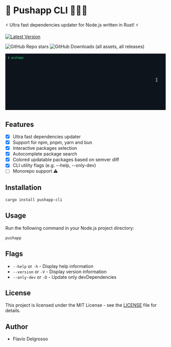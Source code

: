 # 🚀 Pushapp CLI 🏋🏻‍♂️

⚡ Ultra fast dependencies updater for Node.js written in Rust! ⚡

[![Latest Version]][crates.io]

[Latest Version]: https://img.shields.io/crates/v/pushapp-cli.svg
[crates.io]: https://crates.io/crates/pushapp-cli

![GitHub Repo stars](https://img.shields.io/github/stars/flaviodelgrosso/pushapp?style=flat)
![GitHub Downloads (all assets, all releases)](https://img.shields.io/github/downloads/flaviodelgrosso/pushapp/total)

![image](pushapp-cli.gif)

## Features

- [x] Ultra fast dependencies updater
- [x] Support for npm, pnpm, yarn and bun
- [x] Interactive packages selection
- [x] Autocomplete package search
- [x] Colored updatable packages based on semver diff
- [x] CLI utility flags (e.g. --help, --only-dev)
- [ ] Monorepo support ⚠️

## Installation

```bash
cargo install pushapp-cli
```

## Usage

Run the following command in your Node.js project directory:

```bash
pushapp
```

## Flags

- `--help` or `-h` - Display help information
- `--version` or `-V` - Display version information
- `--only-dev` or `-D` - Update only devDependencies

## License

This project is licensed under the MIT License - see the [LICENSE](LICENSE) file for details.

## Author

- Flavio Delgrosso

